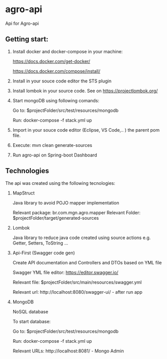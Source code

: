 agro-api
=========

Api for Agro-api

Getting start:
--------------

1. Install docker and docker-compose in your machine:
   
   https://docs.docker.com/get-docker/
   
   https://docs.docker.com/compose/install/

2. Install in your souce code editor the STS plugin
3. Install lombok in your source code. See on https://projectlombok.org/  
4. Start mongoDB using following comands:

    Go to:
    $projectFolder/src/test/resources/mongodb

    Run:
    docker-compose -f stack.yml up

5. Import in your souce code editor (Eclipse, VS Code,.. ) the parent pom file.
6. Execute: mvn clean  generate-sources
7. Run agro-api on Spring-boot Dashboard


Technologies
------------


The api was created using the following tecnologies:

1. MapStruct

    Java library to avoid POJO mapper implementation

    Relevant package: br.com.mgn.agro.mapper
    Relevant Folder: $projectFolder/target/generated-sources

2. Lombok
   
    Java library to reduce java code created using source actions e.g. Getter, Setters, ToString ...

3. Api-First (Swagger code gen)

    Create API documentation and Controllers and DTOs based on YML file

    Swagger YML file editor: https://editor.swagger.io/

    Relevant file: $projectFolder/src/main/resources/swagger.yml

    Relevant url: http://localhost:8080/swagger-ui/ - after run app

4. MongoDB

    NoSQL database

    To start database: 
    
    Go to:
    $projectFolder/src/test/resources/mongodb

    Run:
    docker-compose -f stack.yml up

    Relevant URLs: http://localhost:8081/ - Mongo Admin


